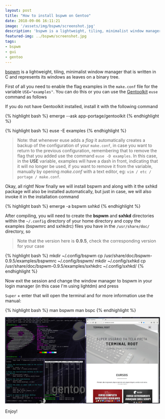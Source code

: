 ```yaml
---
layout: post
title: "How to install bspwm on Gentoo"
date: 2018-09-06 16:11:21
image: '/assets/img/bspwm/screenshot.jpg'
description: 'bspwm is a lightweight, tiling, minimalist window manager that is written in C and represents its windows as leaves on a binary tree.'
featured-img: ../bspwm/screenshot.jpg
tags:
- bspwm
- gui
- gentoo
---
```


[bspwm](https://github.com/baskerville/bspwm) is a lightweight, tiling, minimalist window manager that is written in C and represents its windows as leaves on a binary tree.

First of all you need to enable the flag examples in the `make.conf` file for the variable `USE="examples"`. You can do this or you can use the [Gentoolkit](https://wiki.gentoo.org/wiki/Gentoolkit) `euse` command as follows

If you do not have Gentoolkit installed, install it with the following command

{% highlight bash  %}
emerge --ask app-portage/gentoolkit
{% endhighlight  %}

{% highlight bash  %}
euse -E examples
{% endhighlight  %}

> Note: that whenever euse adds a *flag* it automatically creates a backup of the configuration of your `make.conf`, in case you want to return to the previous configuration, remembering that to remove the flag that you added use the command `euse -D examples`. In this case, in the **USE** variable, examples will have a dash in front, indicating that it will no longer be used, if you want to remove it from the variable, manually by opening *make.conf* with a text editor, eg: `vim / etc / portage / make.conf`.

Okay, all right! Now finally we will install bspwm and along with it the sxhkd package will also be installed automatically, but just in case, we will also invoke it in the installation command

{% highlight bash  %}
emerge -a bspwm sxhkd
{% endhighlight  %}

After compiling, you will need to create the **bspwm** and **sxhkd** directories within the `~/.config` directory of your home directory and copy the examples (bspwmrc and sxhkdrc) files you have in the `/usr/share/doc/` directory, so

> Note that the version here is **0.9.5**, check the corresponding version for your case

{% highlight bash  %}
mkdir ~/.config/bspwm
cp /usr/share/doc/bspwm-0.9.5/examples/bspwmrc ~/.config/bspwm/
mkdir ~/.config/sxhkd
cp /usr/share/doc/bspwm-0.9.5/examples/sxhkdrc ~/.config/sxhkd/
{% endhighlight  %}

Now exit the session and change the window manager to bspwm in your login manager (in this case I'm using lightdm) and press

`Super` + enter that will open the terminal and for more information use the manual:

{% highlight bash  %}
man bspwm
man bspc
{% endhighlight  %}

![How to install bspwm on Gentoo](/assets/img/bspwm/screenshot.jpg "How to install bspwm on Gentoo")

Enjoy!
